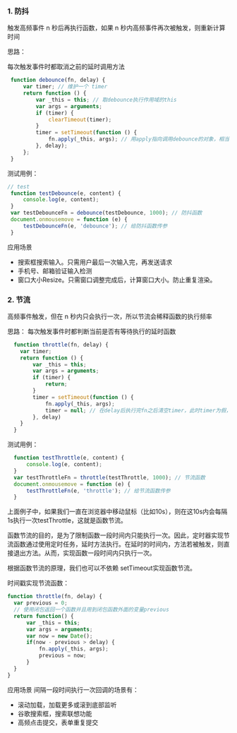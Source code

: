 ### 1. 防抖
   触发高频事件 n 秒后再执行函数，如果 n 秒内高频事件再次被触发，则重新计算时间

   思路：

   每次触发事件时都取消之前的延时调用方法

   ```JavaScript
    function debounce(fn, delay) {
        var timer; // 维护一个 timer
        return function () {
            var _this = this; // 取debounce执行作用域的this
            var args = arguments;
            if (timer) {
                clearTimeout(timer);
            }
            timer = setTimeout(function () {
                fn.apply(_this, args); // 用apply指向调用debounce的对象，相当于_this.fn(args);
            }, delay);
        };
    }
   ```

   测试用例：

   ```JavaScript
   // test
    function testDebounce(e, content) {
        console.log(e, content);
    }
    var testDebounceFn = debounce(testDebounce, 1000); // 防抖函数
    document.onmousemove = function (e) {
        testDebounceFn(e, 'debounce'); // 给防抖函数传参
    }
   ```

  应用场景
  * 搜索框搜索输入。只需用户最后一次输入完，再发送请求
  * 手机号、邮箱验证输入检测
  * 窗口大小Resize。只需窗口调整完成后，计算窗口大小。防止重复渲染。

### 2. 节流
  高频事件触发，但在 n 秒内只会执行一次，所以节流会稀释函数的执行频率

  思路：
  每次触发事件时都判断当前是否有等待执行的延时函数

  ```JavaScript
    function throttle(fn, delay) {
      var timer;
      return function () {
          var _this = this;
          var args = arguments;
          if (timer) {
              return;
          }
          timer = setTimeout(function () {
              fn.apply(_this, args);
              timer = null; // 在delay后执行完fn之后清空timer，此时timer为假，throttle触发可以进入计时器
          }, delay)
      }
    }
  ```

  测试用例：

  ```JavaScript
    function testThrottle(e, content) {
        console.log(e, content);
    }
    var testThrottleFn = throttle(testThrottle, 1000); // 节流函数
    document.onmousemove = function (e) {
        testThrottleFn(e, 'throttle'); // 给节流函数传参
    }
  ```

  上面例子中，如果我们一直在浏览器中移动鼠标（比如10s），则在这10s内会每隔1s执行一次testThrottle，这就是函数节流。

  函数节流的目的，是为了限制函数一段时间内只能执行一次。因此，定时器实现节流函数通过使用定时任务，延时方法执行。在延时的时间内，方法若被触发，则直接退出方法。从而，实现函数一段时间内只执行一次。

  根据函数节流的原理，我们也可以不依赖 setTimeout实现函数节流。

  时间戳实现节流函数：

  ```JavaScript
  function throttle(fn, delay) {
    var previous = 0;
    // 使用闭包返回一个函数并且用到闭包函数外面的变量previous
    return function() {
        var _this = this;
        var args = arguments;
        var now = new Date();
        if(now - previous > delay) {
            fn.apply(_this, args);
            previous = now;
        }
    }
  }
  ```

  应用场景
  间隔一段时间执行一次回调的场景有：
  * 滚动加载，加载更多或滚到底部监听
  * 谷歌搜索框，搜索联想功能
  * 高频点击提交，表单重复提交



